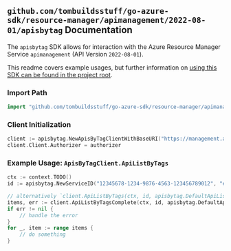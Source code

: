 
## `github.com/tombuildsstuff/go-azure-sdk/resource-manager/apimanagement/2022-08-01/apisbytag` Documentation

The `apisbytag` SDK allows for interaction with the Azure Resource Manager Service `apimanagement` (API Version `2022-08-01`).

This readme covers example usages, but further information on [using this SDK can be found in the project root](https://github.com/tombuildsstuff/go-azure-sdk/tree/main/docs).

### Import Path

```go
import "github.com/tombuildsstuff/go-azure-sdk/resource-manager/apimanagement/2022-08-01/apisbytag"
```


### Client Initialization

```go
client := apisbytag.NewApisByTagClientWithBaseURI("https://management.azure.com")
client.Client.Authorizer = authorizer
```


### Example Usage: `ApisByTagClient.ApiListByTags`

```go
ctx := context.TODO()
id := apisbytag.NewServiceID("12345678-1234-9876-4563-123456789012", "example-resource-group", "serviceValue")

// alternatively `client.ApiListByTags(ctx, id, apisbytag.DefaultApiListByTagsOperationOptions())` can be used to do batched pagination
items, err := client.ApiListByTagsComplete(ctx, id, apisbytag.DefaultApiListByTagsOperationOptions())
if err != nil {
	// handle the error
}
for _, item := range items {
	// do something
}
```
